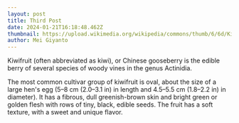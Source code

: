 ```yaml
---
layout: post
title: Third Post
date: 2024-01-21T16:18:48.462Z
thumbnail: https://upload.wikimedia.org/wikipedia/commons/thumb/6/6d/Kiwi_%28Actinidia_chinensis%29_2_Luc_Viatour.jpg/1200px-Kiwi_%28Actinidia_chinensis%29_2_Luc_Viatour.jpg
author: Mei Giyanto
---
```


Kiwifruit (often abbreviated as kiwi), or Chinese gooseberry is the edible
berry of several species of woody vines in the genus Actinidia.

The most common cultivar group of kiwifruit is oval, about the size of a large
hen's egg (5–8 cm (2.0–3.1 in) in length and 4.5–5.5 cm (1.8–2.2 in) in
diameter). It has a fibrous, dull greenish-brown skin and bright green or
golden flesh with rows of tiny, black, edible seeds. The fruit has a soft
texture, with a sweet and unique flavor.

